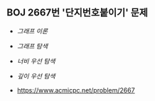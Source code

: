 ## BOJ 2667번 '단지번호붙이기' 문제 

* _그래프 이론_
* _그래프 탐색_
* _너비 우선 탐색_
* _깊이 우선 탐색_ 

* https://www.acmicpc.net/problem/2667
